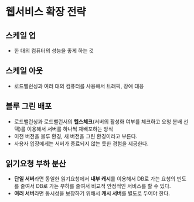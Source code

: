 # 웹서비스 확장 전략

## 스케일 업

- 한 대의 컴퓨터의 성능을 좋게 하는 것

## 스케일 아웃

- 로드밸런싱과 여러 대의 컴퓨터를 사용해서 트래픽, 장애 대응

## 블루 그린 배포

- 로드밸런싱과 로드밸런서의 **헬스체크**(서버의 활성화 여부를 체크하고 요청 분배 선택)를 이용해서 서버를 하나씩 재배포하는 방식
- 이전 버전을 블루 환경, 새 버전을 그린 환경이라고 부른다.
- 사용자 입장에게는 서버가 종료되지 않는 듯한 경험을 제공한다.

## 읽기요청 부하 분산

- **단일 서버**라면 동일한 읽기요청에서 **내부 캐시**를 이용해서 DB로 가는 요청의 빈도를 줄여서 DB로 가는 부하를 줄여서 비교적 안정적인 서비스를 할 수 있다.
- **여러 서버**라면 동시성을 보장하기 위해서 **캐시 서버**를 별도로 두어야 한다.
